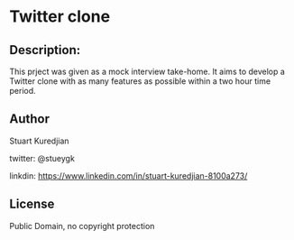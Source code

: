 # Twitter clone
## Description:

This prject was given as a mock interview take-home.  It aims to develop a Twitter clone with as many features as possible within a two hour time period. 

## Author
Stuart Kuredjian

twitter: @stueygk

linkdin: https://www.linkedin.com/in/stuart-kuredjian-8100a273/

## License
Public Domain, no copyright protection